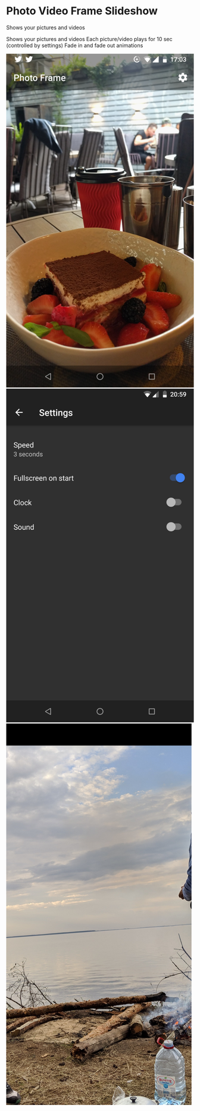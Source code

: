 # Photo Video Frame Slideshow

Shows your pictures and videos

Shows your pictures and videos
Each picture/video plays for 10 sec (controlled by settings)
Fade in and fade out animations

![Screen](/publish/screens/Screenshot_20180720-170340.png)
![Screen](/publish/screens/Screenshot_20180725-205949.png)
![Screen](/publish/screens/Screenshot_20190622-165341.png)